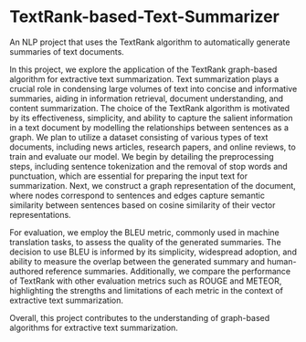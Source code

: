 # TextRank-based-Text-Summarizer
An NLP project that uses the TextRank algorithm to automatically generate summaries of text documents.

In this project, we explore the application of the TextRank graph-based algorithm for
extractive text summarization. Text summarization plays a crucial role in condensing large
volumes of text into concise and informative summaries, aiding in information retrieval,
document understanding, and content summarization. The choice of the TextRank algorithm
is motivated by its effectiveness, simplicity, and ability to capture the salient information in a
text document by modelling the relationships between sentences as a graph.
We plan to utilize a dataset consisting of various types of text documents, including news
articles, research papers, and online reviews, to train and evaluate our model. We begin by
detailing the preprocessing steps, including sentence tokenization and the removal of stop
words and punctuation, which are essential for preparing the input text for summarization.
Next, we construct a graph representation of the document, where nodes correspond to
sentences and edges capture semantic similarity between sentences based on cosine
similarity of their vector representations.

For evaluation, we employ the BLEU metric, commonly used in machine translation tasks, to
assess the quality of the generated summaries. The decision to use BLEU is informed by its
simplicity, widespread adoption, and ability to measure the overlap between the generated
summary and human-authored reference summaries. Additionally, we compare the
performance of TextRank with other evaluation metrics such as ROUGE and METEOR,
highlighting the strengths and limitations of each metric in the context of extractive text
summarization.

Overall, this project contributes to the understanding of graph-based algorithms for
extractive text summarization.

